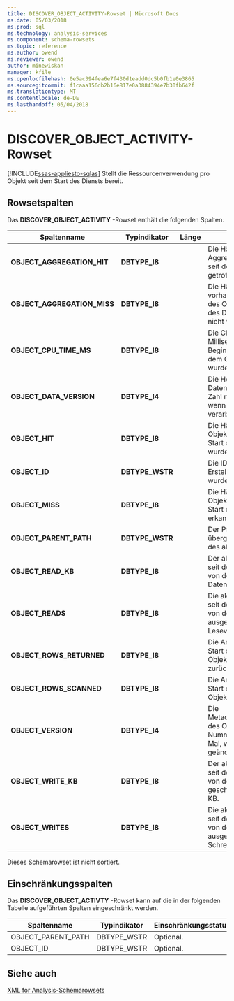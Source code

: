 ```yaml
---
title: DISCOVER_OBJECT_ACTIVITY-Rowset | Microsoft Docs
ms.date: 05/03/2018
ms.prod: sql
ms.technology: analysis-services
ms.component: schema-rowsets
ms.topic: reference
ms.author: owend
ms.reviewer: owend
author: minewiskan
manager: kfile
ms.openlocfilehash: 0e5ac394fea6e7f430d1eadd0dc5b0fb1e0e3865
ms.sourcegitcommit: f1caaa156db2b16e817e0a3884394e7b30fb642f
ms.translationtype: MT
ms.contentlocale: de-DE
ms.lasthandoff: 05/04/2018
---
```

# <a name="discoverobjectactivity-rowset"></a>DISCOVER_OBJECT_ACTIVITY-Rowset
[!INCLUDE[ssas-appliesto-sqlas](../../../includes/ssas-appliesto-sqlas.md)]
  Stellt die Ressourcenverwendung pro Objekt seit dem Start des Diensts bereit.  
  
## <a name="rowset-columns"></a>Rowsetspalten  
 Das **DISCOVER_OBJECT_ACTIVITY** -Rowset enthält die folgenden Spalten.  
  
|Spaltenname|Typindikator|Länge|Description|  
|-----------------|--------------------|------------|-----------------|  
|**OBJECT_AGGREGATION_HIT**|**DBTYPE_I8**||Die Häufigkeit, mit der eine Aggregation des Objekts seit dem Start des Diensts getroffen wurde.|  
|**OBJECT_AGGREGATION_MISS**|**DBTYPE_I8**||Die Häufigkeit, mit der eine vorhandene Aggregation des Objekts seit dem Start des Diensts erkannt (d. h. nicht verwendet) wurde.|  
|**OBJECT_CPU_TIME_MS**|**DBTYPE_I8**||Die CPU-Zeit in Millisekunden, die seit dem Beginn des Diensts von dem Objekt beansprucht wurde.|  
|**OBJECT_DATA_VERSION**|**DBTYPE_I4**||Die Herkunftszahl der Daten in dem Objekt, diese Zahl nimmt jedes Mal zu, wenn das Objekt verarbeitet wird.|  
|**OBJECT_HIT**|**DBTYPE_I8**||Die Häufigkeit, mit der das Objekt im Cache seit dem Start des Diensts getroffen wurde.|  
|**OBJECT_ID**|**DBTYPE_WSTR**||Die ID des Objekts, die zur Erstellungszeit definiert wurde.|  
|**OBJECT_MISS**|**DBTYPE_I8**||Die Häufigkeit, mit der das Objekt im Cache seit dem Start des Diensts nicht erkannt wurde.|  
|**OBJECT_PARENT_PATH**|**DBTYPE_WSTR**||Der Pfad zu dem übergeordneten Element des aktuellen Objekts.|  
|**OBJECT_READ_KB**|**DBTYPE_I8**||Der akkumulierte Wert der seit dem Start des Diensts von dem Objekt gelesenen Daten in KB.|  
|**OBJECT_READS**|**DBTYPE_I8**||Die akkumulierte Zahl der seit dem Start des Diensts von dem Objekt ausgeführten Lesevorgänge.|  
|**OBJECT_ROWS_RETURNED**|**DBTYPE_I8**||Die Anzahl der seit dem Start des Diensts von dem Objekt an den Aufrufer zurückgegebenen Zeilen.|  
|**OBJECT_ROWS_SCANNED**|**DBTYPE_I8**||Die Anzahl der seit dem Start des Diensts von dem Objekt gescannten Zeilen.|  
|**OBJECT_VERSION**|**DBTYPE_I4**||Die Metadatenversionsnummer des Objekts, diese Nummer ändert sich jedes Mal, wenn das Objekt geändert wird.|  
|**OBJECT_WRITE_KB**|**DBTYPE_I8**||Der akkumulierte Wert der seit dem Start des Diensts von dem Objekt geschriebenen Daten in KB.|  
|**OBJECT_WRITES**|**DBTYPE_I8**||Die akkumulierte Zahl der seit dem Start des Diensts von dem Objekt ausgeführten Schreibvorgänge.|  
  
 Dieses Schemarowset ist nicht sortiert.  
  
## <a name="restriction-columns"></a>Einschränkungsspalten  
 Das **DISCOVER_OBJECT_ACTIVTY** -Rowset kann auf die in der folgenden Tabelle aufgeführten Spalten eingeschränkt werden.  
  
|Spaltenname|Typindikator|Einschränkungsstatus|  
|-----------------|--------------------|-----------------------|  
|OBJECT_PARENT_PATH|DBTYPE_WSTR|Optional.|  
|OBJECT_ID|DBTYPE_WSTR|Optional.|  
  
## <a name="see-also"></a>Siehe auch  
 [XML for Analysis-Schemarowsets](../../../analysis-services/schema-rowsets/xml/xml-for-analysis-schema-rowsets.md)  
  
  
